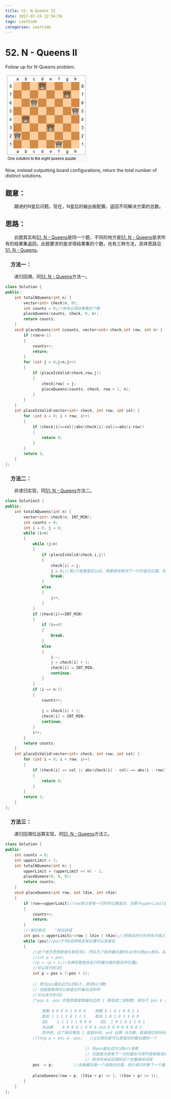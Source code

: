 ```yaml
---
title: 52. N-Queens II
date: 2017-07-24 22:54:59
tags: LeetCode
categories: LeetCode
---
```


# 52. N - Queens II

Follow up for N-Queens problem.

![52-8-queens](/images/52-8-queens.png)

Now, instead outputting board configurations, return the total number of distinct solutions.

<!--more-->

## 题意：

　　跟进的N皇后问题。现在，N皇后的输出板配置，返回不同解决方案的总数。

## 思路：

　　此题其实和[51. N - Queens](http://blog.taoaili999.cn/2017/07/22/51-N-Queens/)是同一个题，不同的地方是[51. N - Queens](http://blog.taoaili999.cn/2017/07/22/51-N-Queens/)是求所有的结果集返回，此题要求的是求得结果集的个数，也有三种方法，具体思路见[51. N - Queens](http://blog.taoaili999.cn/2017/07/22/51-N-Queens/)。

### 　方法一：

　　递归回溯，同[51. N - Queens](http://blog.taoaili999.cn/2017/07/22/51-N-Queens/)方法一。

```c++
class Solution {
public:
	int totalNQueens(int n) {
		vector<int> check(n, 0);
		int counts = 0;//用来记录结果集的个数
		placeQueens(counts, check, 0, n);
		return counts;
	}
	void placeQueens(int &counts, vector<int> check,int row, int n) {
		if (row>n-1)
		{
			counts++;
			return;
		}
		for (int j = 0;j<n;j++)
		{
			if (placeIsValid(check,row,j))
			{
				check[row] = j;
				placeQueens(counts, check, row + 1, n);
			}
		}
	}
	int placeIsValid(vector<int> check, int row, int col) {
		for (int i = 0; i < row; i++)
		{
			if (check[i]==col||abs(check[i]-col)==abs(i-row))
			{
				return 0;
			}
		}
		return 1;
	}
};
```

### 　方法二：

　　非递归实现，同[51. N - Queens](http://blog.taoaili999.cn/2017/07/22/51-N-Queens/)方法二。

```c++
class Solution3 {
public:
	int totalNQueens(int n) {
		vector<int> check(n, INT_MIN);
		int counts = 0;
		int i = 0, j = 0;
		while (i<n)
		{
			while (j<n)
			{
				if (placeIsValid(check,i,j))
				{
					check[i] = j;
					j = 0;//第i行放置皇后以后，需要继续探测下一行的皇后位置，所以此处将j清零，从下一行的第0列开始逐列探测  !!!!!!!!!!!!!!!!!
					break;
				}
				else
				{
					j++;
				}
			}
			if (check[i]==INT_MIN)
			{
				if (i==0)
				{
					break;
				}
				else
				{
					i--;
					j = check[i] + 1;
					check[i] = INT_MIN;
					continue;
				}
			}
			if (i == n-1)
			{
				counts++;

				j = check[i] + 1;
				check[i] = INT_MIN;
				continue;
			}
			i++;
		}
		return counts;
	}
	int placeIsValid(vector<int> check, int row, int col) {
		for (int i = 0; i < row; i++)
		{
			if (check[i] == col || abs(check[i] - col) == abs(i - row))
			{
				return 0;
			}
		}
		return 1;
	}
};
```

### 　方法三：

　　递归回溯位运算实现，同[51. N - Queens](http://blog.taoaili999.cn/2017/07/22/51-N-Queens/)方法三。

```c++
class Solution {
public:
	int counts = 0;
	int upperLimit = 1;
 	int totalNQueens(int n) {
		upperLimit = (upperLimit << n) - 1;
		placeQueens(0, 0, 0);
		return counts;
	}
	void placeQueens(int row, int lXie, int rXie)
	{
		if (row==upperLimit)//row是记录每一行的列位置皇后，当等于upperLimit最大限制的时候说明找到一个满足条件的皇后矩阵
		{
			counts++;
			return;
		}
		//~按位取反    ^按位异或
		int pos = upperLimit&~(row | lXie | rXie);//获取此时行的所有可插入皇后的位置
		while (pos)//pos不为0说明肯定有位置可以放皇后
		{
			//这个地方思想是按位取反加1，然后为了取到最右面的1必须与原pos相与，如果按自己下面的想法没有相与，导致出错
			//int p = pos;
			//p = ~p + 1;//先确定能放在此行的最右面的皇后的位置p
			//可以改为形式1
			int p = pos & (~pos + 1);

			// 拷贝pos最右边为1的bit，其余bit置0  
			// 也就是取得可以放皇后的最右边的列  
			//可以改为形式2
			/*pos & -pos 的意思就是取最右边的 1 再组成二进制数，相当于 pos &（~pos + 1），因为取反以后刚好所有数都是相反的（怎么听着像废话），再加 1 ，就是改变最低位，如果低位的几个数都是1，加的这个 1 就会进上去，一直进到 0 ，在做与运算就和原数对应的 1 重合了。举例可以说明：

				原数 0 0 0 0 1 0 0 0    原数 0 1 0 1 0 0 1 1
				取反 1 1 1 1 0 1 1 1    取反 1 0 1 0 1 1 0 0
				加1    1 1 1 1 1 0 0 0    加1  1 0 1 0 1 1 0 1
				与运算    0 0 0 0 1 0 0 0 and 0 0 0 0 0 0 0 1
				其中呢，这个取反再加 1 就是补码，and 运算 与负数，就是按位和补码与运算。*/
			//long p = pos & -pos;   //p记录的是可以放皇后的最右面的一个                                             

								   // 将pos最右边为1的bit清零  
								   // 也就是为获取下一次的最右可用列使用做准备，  
								   // 程序将来会回溯到这个位置继续试探  
			pos -= p;         //去掉最右面一个选取的位置，进行递归判断下一个最右面皇后的位置        

			placeQueens(row + p, (lXie + p) << 1, (rXie + p) >> 1);
		}
	}
};
```


